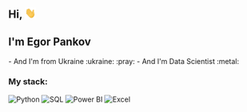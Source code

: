 <h2>Hi, <img src="gif/wave.gif" width=22></h2>
<h2>I'm Egor Pankov</h2>
     - And I'm from Ukraine :ukraine: :pray:
     - And I'm Data Scientist :metal:

### My stack:
![Python](https://img.shields.io/badge/-Python-000?&logo=Python) 
![SQL](https://img.shields.io/badge/-SQL-000?&logo=PostgreSQL) 
![Power BI](https://img.shields.io/badge/-Power%20BI-000?&logo=powerbi)
![Excel](https://img.shields.io/badge/-Excel-000?&logo=microsoft-excel&logoColor=green)



